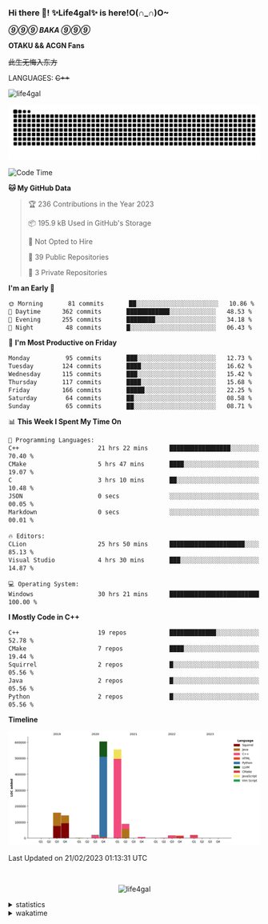 ### Hi there 👋! ✨Life4gal✨ is here!O(∩_∩)O~

_**⑨⑨⑨ BAKA ⑨⑨⑨**_

**OTAKU && ACGN Fans**

~~此生无悔入东方~~

LANGUAGES: ~~C++~~

<p align="left"> <img src="https://komarev.com/ghpvc/?username=life4gal&label=Profile%20views&color=0e75b6&style=flat" alt="life4gal" /> </p>

![github contribution grid snake animation](https://raw.githubusercontent.com/Life4gal/Life4gal/snake_branch/github-contribution-grid-snake.svg)

<!--START_SECTION:waka-->
![Code Time](http://img.shields.io/badge/Code%20Time-2%2C808%20hrs%2029%20mins-blue)

**🐱 My GitHub Data** 

> 🏆 236 Contributions in the Year 2023
 > 
> 📦 195.9 kB Used in GitHub's Storage 
 > 
> 🚫 Not Opted to Hire
 > 
> 📜 39 Public Repositories 
 > 
> 🔑 3 Private Repositories  
 > 
**I'm an Early 🐤** 

```text
🌞 Morning       81 commits       ██░░░░░░░░░░░░░░░░░░░░░░░   10.86 % 
🌆 Daytime      362 commits       ████████████░░░░░░░░░░░░░   48.53 % 
🌃 Evening      255 commits       ████████░░░░░░░░░░░░░░░░░   34.18 % 
🌙 Night         48 commits       █░░░░░░░░░░░░░░░░░░░░░░░░   06.43 % 

```
📅 **I'm Most Productive on Friday** 

```text
Monday          95 commits       ███░░░░░░░░░░░░░░░░░░░░░░   12.73 % 
Tuesday        124 commits       ████░░░░░░░░░░░░░░░░░░░░░   16.62 % 
Wednesday      115 commits       ███░░░░░░░░░░░░░░░░░░░░░░   15.42 % 
Thursday       117 commits       ████░░░░░░░░░░░░░░░░░░░░░   15.68 % 
Friday         166 commits       █████░░░░░░░░░░░░░░░░░░░░   22.25 % 
Saturday        64 commits       ██░░░░░░░░░░░░░░░░░░░░░░░   08.58 % 
Sunday          65 commits       ██░░░░░░░░░░░░░░░░░░░░░░░   08.71 % 

```


📊 **This Week I Spent My Time On** 

```text
💬 Programming Languages: 
C++                      21 hrs 22 mins      █████████████████░░░░░░░░   70.40 % 
CMake                    5 hrs 47 mins       ████░░░░░░░░░░░░░░░░░░░░░   19.07 % 
C                        3 hrs 10 mins       ██░░░░░░░░░░░░░░░░░░░░░░░   10.48 % 
JSON                     0 secs              ░░░░░░░░░░░░░░░░░░░░░░░░░   00.05 % 
Markdown                 0 secs              ░░░░░░░░░░░░░░░░░░░░░░░░░   00.01 % 

🔥 Editors: 
CLion                    25 hrs 50 mins      █████████████████████░░░░   85.13 % 
Visual Studio            4 hrs 30 mins       ███░░░░░░░░░░░░░░░░░░░░░░   14.87 % 

💻 Operating System: 
Windows                  30 hrs 21 mins      █████████████████████████   100.00 % 

```

**I Mostly Code in C++** 

```text
C++                      19 repos            █████████████░░░░░░░░░░░░   52.78 % 
CMake                    7 repos             ████░░░░░░░░░░░░░░░░░░░░░   19.44 % 
Squirrel                 2 repos             █░░░░░░░░░░░░░░░░░░░░░░░░   05.56 % 
Java                     2 repos             █░░░░░░░░░░░░░░░░░░░░░░░░   05.56 % 
Python                   2 repos             █░░░░░░░░░░░░░░░░░░░░░░░░   05.56 % 

```


**Timeline**

![Chart not found](https://raw.githubusercontent.com/Life4gal/Life4gal/main/charts/bar_graph.png) 


 Last Updated on 21/02/2023 01:13:31 UTC
<!--END_SECTION:waka-->

<img src="https://wakatime.com/share/@Life4gal/86c21846-f841-4004-aed1-e1165eb797d6.svg?sanitize=true" alt=""/>

<p align="center"> <img src="./images/⑨.jpg" alt="life4gal" /> </p>

<details>
	<summary>statistics</summary>
	<img src="https://github-profile-trophy.vercel.app/?username=life4gal" alt=""/>
	<img src="https://github-readme-stats.life4gal.vercel.app/api/top-langs/?username=Life4gal&hide=html&show_icons=true&theme=synthwave&cache_seconds=1800" alt=""/>
	<img src="https://github-readme-stats.life4gal.vercel.app/api?username=Life4gal&show_icons=true&theme=synthwave&cache_seconds=1800" alt=""/>
</details>

<details>
	<summary>wakatime</summary>
	<img src="https://wakatime.com/share/@Life4gal/404666b2-d1ff-4388-94e0-a1935d341f14.svg?sanitize=true" alt=""/>
	<img src="https://wakatime.com/share/@Life4gal/972212ce-6084-4d98-a326-1997606ddf37.svg?sanitize=true" alt=""/>
	<img src="https://wakatime.com/share/@Life4gal/7ae4ead0-e1fd-412a-afcb-da977a5ae5e9.svg?sanitize=true" alt=""/>
</details>
